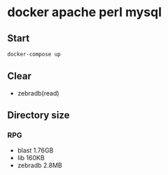 # docker apache perl mysql

## Start

```bash
docker-compose up
```

## Clear
- zebradb(read)


## Directory size
### RPG
- blast 1.76GB
- lib 160KB
- zebradb 2.8MB